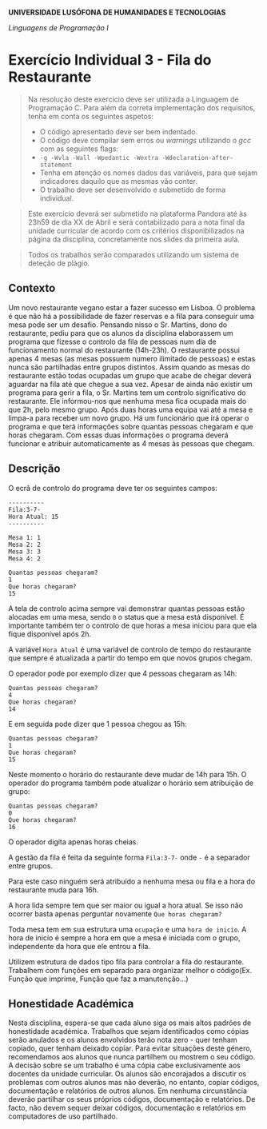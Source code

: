 **UNIVERSIDADE LUSÓFONA DE HUMANIDADES E TECNOLOGIAS**

*Linguagens de Programação I*

# Exercício Individual 3 - Fila do Restaurante
>Na resolução deste exercício deve ser utilizada a Linguagem de Programação C. Para além da correta implementação dos requisitos, tenha em conta os seguintes aspetos:
>- O código apresentado deve ser bem indentado. 
>- O código deve compilar sem erros ou *warnings* utilizando o *gcc* com as seguintes flags:
>- `-g -Wvla -Wall -Wpedantic -Wextra -Wdeclaration-after-statement`
>- Tenha em atenção os nomes dados das variáveis, para que sejam indicadores daquilo que as mesmas vão conter.
>- O trabalho deve ser desenvolvido e submetido de forma individual.

>Este exercício deverá ser submetido na plataforma Pandora até às 23h59 de dia XX de Abril e será contabilizado para a nota final da unidade curricular de acordo com os critérios disponibilizados na página da disciplina, concretamente nos slides da primeira aula.

>Todos os trabalhos serão comparados utilizando um sistema de deteção de plágio.


## Contexto

Um novo restaurante vegano estar a fazer sucesso em Lisboa. O problema é que não há a possibilidade de fazer reservas e a fila para conseguir uma mesa pode ser um desafio. Pensando nisso o Sr. Martins, dono do restaurante, pediu para que os alunos da disciplina elaborassem um programa que fizesse o controlo da fila de pessoas num dia de funcionamento normal do restaurante (14h-23h). O restaurante possui apenas 4 mesas (as mesas possuem numero ilimitado de pessoas) e estas nunca são partilhadas entre grupos distintos. Assim quando as mesas do restaurante estão todas ocupadas um grupo que acabe de chegar deverá aguardar na fila até que chegue a sua vez. Apesar de ainda não existir um programa para gerir a fila, o Sr. Martins tem um controlo significativo do restaurante. Ele informou-nos que nenhuma mesa fica ocupada mais do que 2h, pelo mesmo grupo. Após duas horas uma equipa vai até a mesa e limpa-a para receber um novo grupo.
Há um funcionário que irá operar o programa e que terá informações sobre quantas pessoas chegaram e que horas chegaram.
Com essas duas informações o programa deverá funcionar e atribuir automaticamente as 4 mesas às pessoas que chegam.

 
## Descrição

O ecrã de controlo do programa deve ter os seguintes campos:


```
----------
Fila:3-7-
Hora Atual: 15
----------

Mesa 1: 1
Mesa 2: 2
Mesa 3: 3
Mesa 4: 2

Quantas pessoas chegaram?
1
Que horas chegaram?
15
```


A tela de controlo acima sempre vai demonstrar quantas pessoas estão alocadas em uma mesa, sendo `0` o status que a mesa está disponível. É importante também ter o controlo de que horas a mesa iniciou para que ela fique disponível após 2h.

A variável `Hora Atual` é uma variável de controlo de tempo do restaurante que sempre é atualizada a partir do tempo em que novos grupos chegam.

O operador pode por exemplo dizer que 4 pessoas chegaram as 14h:


```
Quantas pessoas chegaram?
4
Que horas chegaram?
14
```

E em seguida pode dizer que 1 pessoa chegou as 15h:

```
Quantas pessoas chegaram?
1
Que horas chegaram?
15
```

Neste momento o horário do restaurante deve mudar de 14h para 15h. O operador do programa também pode atualizar o horário sem atribuição de grupo:

```
Quantas pessoas chegaram?
0
Que horas chegaram?
16
```

O operador digita apenas horas cheias.

A gestão da fila é feita da seguinte forma `Fila:3-7-` onde `-` é a separador entre grupos.

Para este caso ninguém será atribuído a nenhuma mesa ou fila e a hora do restaurante muda para 16h.

A hora lida sempre tem que ser maior ou igual a hora atual. Se isso não ocorrer basta apenas perguntar novamente `Que horas chegaram?`

Toda mesa tem em sua estrutura uma `ocupação` e uma `hora de inicio`. A hora de inicio é sempre a hora em que a mesa é iniciada com o grupo, independente da hora que ele entrou a fila.

Utilizem estrutura de dados tipo fila para controlar a fila do restaurante. Trabalhem com funções em separado para organizar melhor o código(Ex. Função que imprime, Função que faz a manutenção...)

## Honestidade Académica

Nesta disciplina, espera-se que cada aluno siga os mais altos padrões de honestidade académica. Trabalhos que sejam identificados como cópias serão anulados e os alunos envolvidos terão nota zero - quer tenham copiado, quer tenham deixado copiar.
Para evitar situações deste género, recomendamos aos alunos que nunca partilhem ou mostrem o seu código.
A decisão sobre se um trabalho é uma cópia cabe exclusivamente aos docentes da unidade curricular.
Os alunos são encorajados a discutir os problemas com outros alunos mas não deverão, no entanto, copiar códigos, documentação e relatórios de outros alunos. Em nenhuma circunstância deverão partilhar os seus próprios códigos, documentação e relatórios. De facto, não devem sequer deixar códigos, documentação e relatórios em computadores de uso partilhado.

